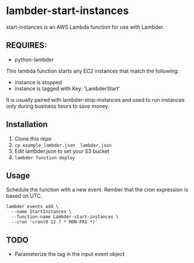 # lambder-start-instances

start-instances is an AWS Lambda function for use with Lambder.

## REQUIRES:
* python-lambder

This lambda function starts any EC2 instances that match the following:

* instance is stopped
* instance is tagged with Key: 'LambderStart'

It is usually paired with lambder-stop-instances and used to run instances only
during business hours to save money.

## Installation

1. Clone this repo
2. `cp example_lambder.json  lambder.json`
3. Edit lambder.json to set your S3  bucket
4. `lambder function deploy`

## Usage

Schedule the function with a new event. Rember that the cron expression is
based on UTC.

    lambder events add \
      --name StartInstances \
      --function-name Lambder-start-instances \
      --cron 'cron(0 12 ? * MON-FRI *)'

## TODO

* Parameterize the tag in the input event object
